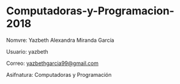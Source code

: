 # Computadoras-y-Programacion-2018

Nomvre: Yazbeth Alexandra Miranda García

Usuario: yazbeth

Correo: yazbethgarcia99@gmail.com

Asifnatura: Computadoras y Programación
